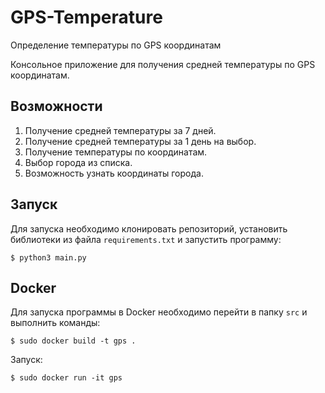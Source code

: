 # GPS-Temperature
Определение температуры по GPS координатам

Консольное приложение для получения средней температуры по GPS координатам.

## Возможности
1. Получение средней температуры за 7 дней.
2. Получение средней температуры за 1 день на выбор.
3. Получение температуры по координатам.
4. Выбор города из списка.
5. Возможность узнать координаты города.

## Запуск

Для запуска необходимо клонировать репозиторий, установить библиотеки из файла `requirements.txt`
и запустить программу:
```
$ python3 main.py
```
## Docker

Для запуска программы в Docker необходимо перейти в папку `src` и выполнить команды:
```
$ sudo docker build -t gps .
```
Запуск: 
```
$ sudo docker run -it gps
```